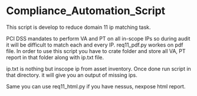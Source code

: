 # Compliance_Automation_Script

This script is develop to reduce domain 11 ip matching task. 

PCI DSS mandates to perform VA and PT on all in-scope IPs so during audit it will be difficult to match each and every IP.
req11_pdf.py workes on pdf file. In order to use this script you have to crate folder and store all VA, PT report in that folder along with ip.txt file.

ip.txt is nothing but inscope ip from asset inventory. Once done run script in that directory. it will give you an output of missing ips. 

Same you can use req11_html.py if you have nessus, nexpose html report. 
